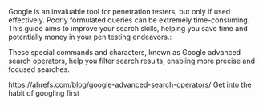 Google is an invaluable tool for penetration testers, but only if used effectively. Poorly formulated queries can be extremely time-consuming. This guide aims to improve your search skills, helping you save time and potentially money in your pen testing endeavors.:

These special commands and characters, known as Google advanced search operators, help you filter search results, enabling more precise and focused searches.

https://ahrefs.com/blog/google-advanced-search-operators/
Get into the habit of googling first
